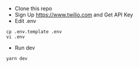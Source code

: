 - Clone this repo
- Sign Up https://www.twilio.com and Get API Key
- Edit .env 
```
cp .env.template .env
vi .env
```
- Run dev
```
yarn dev
```
